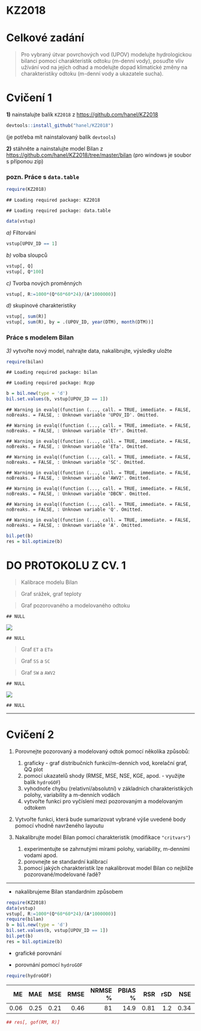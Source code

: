 KZ2018
================

Celkové zadání
==============

> Pro vybraný útvar povrchových vod (UPOV) modelujte hydrologickou bilanci pomocí charakteristik odtoku (m-denní vody), posuďte vliv užívání vod na jejich odhad a modelujte dopad klimatické změny na charakteristiky odtoku (m-denní vody a ukazatele sucha).

Cvičení 1
=========

**1)** nainstalujte balík `KZ2018` z <https://github.com/hanel/KZ2018>

``` r
devtools::install_github("hanel/KZ2018")
```

(je potřeba mít nainstalovaný balík `devtools`)

**2)** stáhněte a nainstalujte model Bilan z <https://github.com/hanel/KZ2018/tree/master/bilan> (pro windows je soubor s příponou zip)

### pozn. Práce s `data.table`

``` r
require(KZ2018)
```

    ## Loading required package: KZ2018

    ## Loading required package: data.table

``` r
data(vstup)
```

*a)* Filtorvání

``` r
vstup[UPOV_ID == 1]
```

*b)* volba sloupců

``` r
vstup[, Q]
vstup[, Q*100]
```

*c)* Tvorba nových proměnných

``` r
vstup[, R:=1000*(Q*60*60*24)/(A*1000000)]
```

*d)* skupinové charakteristiky

``` r
vstup[, sum(R)]
vstup[, sum(R), by = .(UPOV_ID, year(DTM), month(DTM))]
```

### Práce s modelem Bilan

*3)* vytvořte nový model, nahrajte data, nakalibrujte, výsledky uložte

``` r
require(bilan)
```

    ## Loading required package: bilan

    ## Loading required package: Rcpp

``` r
b = bil.new(type = 'd')
bil.set.values(b, vstup[UPOV_ID == 1])
```

    ## Warning in evalq((function (..., call. = TRUE, immediate. = FALSE, noBreaks. = FALSE, : Unknown variable 'UPOV_ID'. Omitted.

    ## Warning in evalq((function (..., call. = TRUE, immediate. = FALSE, noBreaks. = FALSE, : Unknown variable 'ETr'. Omitted.

    ## Warning in evalq((function (..., call. = TRUE, immediate. = FALSE, noBreaks. = FALSE, : Unknown variable 'ETa'. Omitted.

    ## Warning in evalq((function (..., call. = TRUE, immediate. = FALSE, noBreaks. = FALSE, : Unknown variable 'SC'. Omitted.

    ## Warning in evalq((function (..., call. = TRUE, immediate. = FALSE, noBreaks. = FALSE, : Unknown variable 'AWV2'. Omitted.

    ## Warning in evalq((function (..., call. = TRUE, immediate. = FALSE, noBreaks. = FALSE, : Unknown variable 'DBCN'. Omitted.

    ## Warning in evalq((function (..., call. = TRUE, immediate. = FALSE, noBreaks. = FALSE, : Unknown variable 'Q'. Omitted.

    ## Warning in evalq((function (..., call. = TRUE, immediate. = FALSE, noBreaks. = FALSE, : Unknown variable 'A'. Omitted.

``` r
bil.pet(b)
res = bil.optimize(b)
```

DO PROTOKOLU Z CV. 1
====================

> Kalibrace modelu Bilan

> Graf srážek, graf teploty

> Graf pozorovaného a modelovaného odtoku

    ## NULL

![](README_files/figure-markdown_github/unnamed-chunk-8-1.png)

    ## NULL

> Graf `ET` a `ETa`

> Graf `SS` a `SC`

> Graf `SW` a `AWV2`

    ## NULL

![](README_files/figure-markdown_github/unnamed-chunk-9-1.png)

    ## NULL

------------------------------------------------------------------------

Cvičení 2
=========

1.  Porovnejte pozorovaný a modelovaný odtok pomocí několika způsobů:

    1.  graficky - graf distribučních funkcí/m-denních vod, korelační graf, QQ plot
    2.  pomocí ukazatelů shody (RMSE, MSE, NSE, KGE, apod. - využijte balík `hydroGOF`)
    3.  vyhodnoťe chybu (relativní/absolutní) v základních charakteristikých polohy, variability a m-denních vodách
    4.  vytvořte funkci pro vyčíslení mezi pozorovaným a modelovaným odtokem

2.  Vytvořte funkci, která bude sumarizovat vybrané výše uvedené body pomocí vhodně navrženého layoutu

3.  Nakalibrujte model Bilan pomocí charakteristik (modifikace `"critvars"`)

    1.  experimentujte se zahrnutými mírami polohy, variability, m-denními vodami apod.
    2.  porovnejte se standardní kalibrací
    3.  pomocí jakých charakteristik lze nakalibrovat model Bilan co nejblíže pozorované/modelované řadě?

------------------------------------------------------------------------

-   nakalibrujeme Bilan standardním způsobem

``` r
require(KZ2018)
data(vstup)
vstup[, R:=1000*(Q*60*60*24)/(A*1000000)]
require(bilan)
b = bil.new(type = 'd')
bil.set.values(b, vstup[UPOV_ID == 1])
bil.pet(b)
res = bil.optimize(b)
```

-   grafické porovnání

-   porovnání pomocí `hydroGOF`

``` r
require(hydroGOF)
```

|    ME|   MAE|   MSE|  RMSE|  NRMSE %|  PBIAS %|   RSR|  rSD|   NSE|  mNSE|  rNSE|     d|    md|    rd|     cp|     r|    R2|   bR2|   KGE|    VE|
|-----:|-----:|-----:|-----:|--------:|--------:|-----:|----:|-----:|-----:|-----:|-----:|-----:|-----:|------:|-----:|-----:|-----:|-----:|-----:|
|  0.06|  0.25|  0.21|  0.46|       81|     14.9|  0.81|  1.2|  0.34|  0.12|  0.35|  0.85|  0.65|  0.85|  -2.74|  0.75|  0.56|  0.54|  0.65|  0.39|

``` r
## res[, gof(RM, R)]
```
